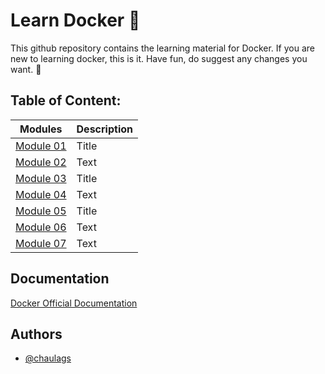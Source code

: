 
# Learn Docker  :whale:

This github repository contains the learning material for Docker. If you are new to learning docker, this is it.
Have fun, do suggest any changes you want. :whale:


## Table of Content:

| Modules     | Description |
| ----------- | ----------- |
| [Module 01](https://github.com/chaulags/learnDocker/tree/main/Module01) | Title       |
| [Module 02](https://github.com/chaulags/learnDocker/tree/main/Module02) | Text        |
| [Module 03](https://github.com/chaulags/learnDocker/tree/main/Module03) | Title       |
| [Module 04](https://github.com/chaulags/learnDocker/tree/main/Module04) | Text        |
| [Module 05](https://github.com/chaulags/learnDocker/tree/main/Module05) | Title       |
| [Module 06](https://github.com/chaulags/learnDocker/tree/main/Module06) | Text        |
| [Module 07](https://github.com/chaulags/learnDocker/tree/main/Module07) | Text        |

## Documentation

[Docker Official Documentation](https://docs.docker.com/)



## Authors

- [@chaulags](https://www.github.com/chaulags)

